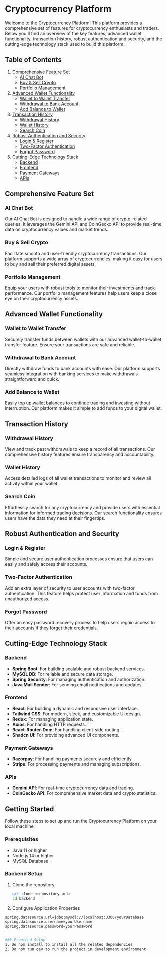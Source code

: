 # Cryptocurrency Platform

Welcome to the Cryptocurrency Platform! This platform provides a comprehensive set of features for cryptocurrency enthusiasts and traders. Below you'll find an overview of the key features, advanced wallet functionality, transaction history, robust authentication and security, and the cutting-edge technology stack used to build this platform.

## Table of Contents
1. [Comprehensive Feature Set](#comprehensive-feature-set)
    - [AI Chat Bot](#ai-chat-bot)
    - [Buy & Sell Crypto](#buy--sell-crypto)
    - [Portfolio Management](#portfolio-management)
2. [Advanced Wallet Functionality](#advanced-wallet-functionality)
    - [Wallet to Wallet Transfer](#wallet-to-wallet-transfer)
    - [Withdrawal to Bank Account](#withdrawal-to-bank-account)
    - [Add Balance to Wallet](#add-balance-to-wallet)
3. [Transaction History](#transaction-history)
    - [Withdrawal History](#withdrawal-history)
    - [Wallet History](#wallet-history)
    - [Search Coin](#search-coin)
4. [Robust Authentication and Security](#robust-authentication-and-security)
    - [Login & Register](#login--register)
    - [Two-Factor Authentication](#two-factor-authentication)
    - [Forgot Password](#forgot-password)
5. [Cutting-Edge Technology Stack](#cutting-edge-technology-stack)
    - [Backend](#backend)
    - [Frontend](#frontend)
    - [Payment Gateways](#payment-gateways)
    - [APIs](#apis)

## Comprehensive Feature Set

### AI Chat Bot
Our AI Chat Bot is designed to handle a wide range of crypto-related queries. It leverages the Gemini API and CoinGecko API to provide real-time data on cryptocurrency values and market trends.

### Buy & Sell Crypto
Facilitate smooth and user-friendly cryptocurrency transactions. Our platform supports a wide array of cryptocurrencies, making it easy for users to buy and sell their preferred digital assets.

### Portfolio Management
Equip your users with robust tools to monitor their investments and track performance. Our portfolio management features help users keep a close eye on their cryptocurrency assets.

## Advanced Wallet Functionality

### Wallet to Wallet Transfer
Securely transfer funds between wallets with our advanced wallet-to-wallet transfer feature. Ensure your transactions are safe and reliable.

### Withdrawal to Bank Account
Directly withdraw funds to bank accounts with ease. Our platform supports seamless integration with banking services to make withdrawals straightforward and quick.

### Add Balance to Wallet
Easily top up wallet balances to continue trading and investing without interruption. Our platform makes it simple to add funds to your digital wallet.

## Transaction History

### Withdrawal History
View and track past withdrawals to keep a record of all transactions. Our comprehensive history features ensure transparency and accountability.

### Wallet History
Access detailed logs of all wallet transactions to monitor and review all activity within your wallet.

### Search Coin
Effortlessly search for any cryptocurrency and provide users with essential information for informed trading decisions. Our search functionality ensures users have the data they need at their fingertips.

## Robust Authentication and Security

### Login & Register
Simple and secure user authentication processes ensure that users can easily and safely access their accounts. 

### Two-Factor Authentication
Add an extra layer of security to user accounts with two-factor authentication. This feature helps protect user information and funds from unauthorized access.

### Forgot Password
Offer an easy password recovery process to help users regain access to their accounts if they forget their credentials.

## Cutting-Edge Technology Stack

### Backend
- **Spring Boot**: For building scalable and robust backend services.
- **MySQL DB**: For reliable and secure data storage.
- **Spring Security**: For managing authentication and authorization.
- **Java Mail Sender**: For sending email notifications and updates.

### Frontend
- **React**: For building a dynamic and responsive user interface.
- **Tailwind CSS**: For modern, sleek, and customizable UI design.
- **Redux**: For managing application state.
- **Axios**: For handling HTTP requests.
- **React-Router-Dom**: For handling client-side routing.
- **Shadcn UI**: For providing advanced UI components.

### Payment Gateways
- **Razorpay**: For handling payments securely and efficiently.
- **Stripe**: For processing payments and managing subscriptions.

### APIs
- **Gemini API**: For real-time cryptocurrency data and trading.
- **CoinGecko API**: For comprehensive market data and crypto statistics.

## Getting Started

Follow these steps to set up and run the Cryptocurrency Platform on your local machine:

### Prerequisites
- Java 11 or higher
- Node.js 14 or higher
- MySQL Database

### Backend Setup
1. Clone the repository:
   ```bash
   git clone <repository-url>
   cd backend
   
2. Configure Application Properties
 ```bash
spring.datasource.url=jdbc:mysql://localhost:3306/yourDatabase
spring.datasource.username=yourUsername
spring.datasource.password=yourPassword


### Frontend Setup
1. Do npm install to install all the related dependencies
2. Do npm run dev to run the project in development environment 
